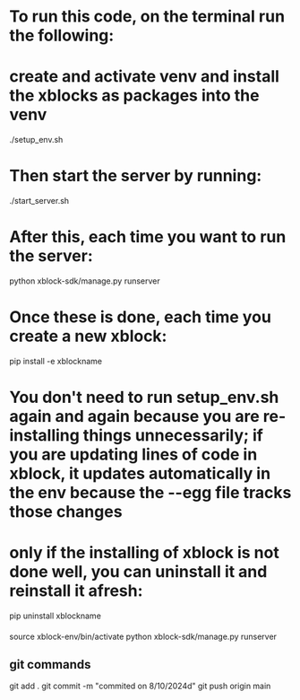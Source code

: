 # To run this code,  on the terminal run the following:

# create and activate venv and install the xblocks as packages into the venv

./setup_env.sh

# Then start the server by running:

./start_server.sh

# After this, each time you want to run the server:

python xblock-sdk/manage.py runserver 

# Once these is done, each time you create a new xblock:
pip install -e xblockname

# You don't need to run setup_env.sh again and again because you are re-installing things unnecessarily; if you are updating lines of code in xblock, it updates automatically in the env because the --egg file tracks those changes

# only if the installing of xblock is not done well, you can uninstall it and reinstall it afresh:

pip uninstall xblockname

####
source xblock-env/bin/activate
python xblock-sdk/manage.py runserver 


## git commands

git add .
git commit -m "commited on 8/10/2024d"
git push origin main



